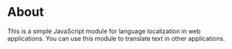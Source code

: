 # About

This is a simple JavaScript module for language localization in web applications. You can use this module to translate text in other applications.